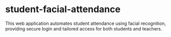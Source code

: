 # student-facial-attendance
This web application automates student attendance using facial recognition, providing secure login and tailored access for both students and teachers.
